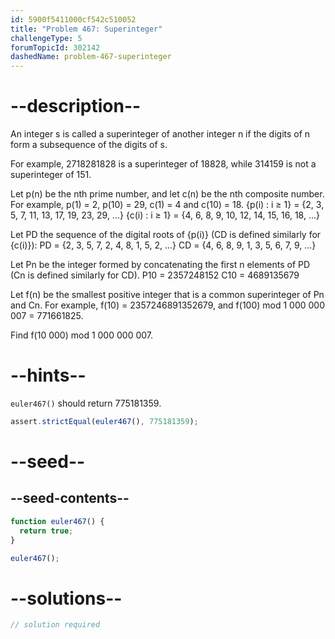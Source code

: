 ```yaml
---
id: 5900f5411000cf542c510052
title: "Problem 467: Superinteger"
challengeType: 5
forumTopicId: 302142
dashedName: problem-467-superinteger
---
```


# --description--

An integer s is called a superinteger of another integer n if the digits of n form a subsequence of the digits of s.

For example, 2718281828 is a superinteger of 18828, while 314159 is not a superinteger of 151.

Let p(n) be the nth prime number, and let c(n) be the nth composite number. For example, p(1) = 2, p(10) = 29, c(1) = 4 and c(10) = 18. {p(i) : i ≥ 1} = {2, 3, 5, 7, 11, 13, 17, 19, 23, 29, ...} {c(i) : i ≥ 1} = {4, 6, 8, 9, 10, 12, 14, 15, 16, 18, ...}

Let PD the sequence of the digital roots of {p(i)} (CD is defined similarly for {c(i)}): PD = {2, 3, 5, 7, 2, 4, 8, 1, 5, 2, ...} CD = {4, 6, 8, 9, 1, 3, 5, 6, 7, 9, ...}

Let Pn be the integer formed by concatenating the first n elements of PD (Cn is defined similarly for CD). P10 = 2357248152 C10 = 4689135679

Let f(n) be the smallest positive integer that is a common superinteger of Pn and Cn. For example, f(10) = 2357246891352679, and f(100) mod 1 000 000 007 = 771661825.

Find f(10 000) mod 1 000 000 007.

# --hints--

`euler467()` should return 775181359.

```js
assert.strictEqual(euler467(), 775181359);
```

# --seed--

## --seed-contents--

```js
function euler467() {
  return true;
}

euler467();
```

# --solutions--

```js
// solution required
```
